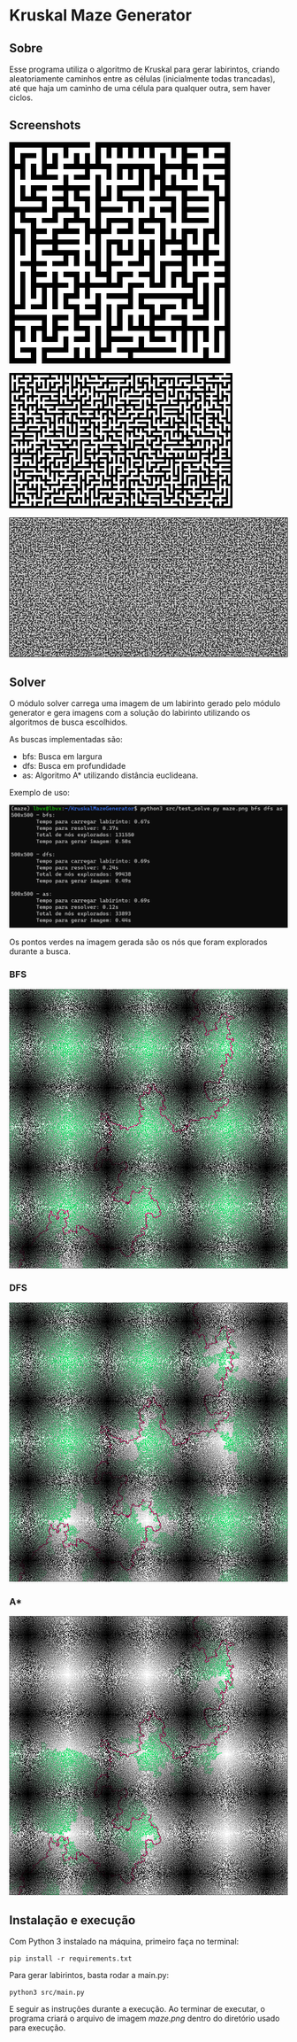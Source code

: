 # Kruskal Maze Generator

## Sobre

Esse programa utiliza o algoritmo de Kruskal para gerar labirintos, criando aleatoriamente caminhos entre as células (inicialmente todas trancadas), até que haja um caminho de uma célula para qualquer outra, sem haver ciclos.

## Screenshots

![print1](img/20x20.png)

![print2](img/30x50.png)

![print3](img/100x200.png)

## Solver

O módulo solver carrega uma imagem de um labirinto gerado pelo módulo generator e gera imagens com a solução do labirinto utilizando os algoritmos de busca escolhidos.

As buscas implementadas são:

- bfs: Busca em largura
- dfs: Busca em profundidade
- as: Algoritmo A* utilizando distância euclideana.

Exemplo de uso:

![terminal_solver](img/term.png)

Os pontos verdes na imagem gerada são os nós que foram explorados durante a busca.

### BFS

![bfs](img/solution_bfs.png)

### DFS

![dfs](img/solution_dfs.png)

### A*

![astar](img/solution_as.png)

## Instalação e execução

Com Python 3 instalado na máquina, primeiro faça no terminal:
```
pip install -r requirements.txt
```
Para gerar labirintos, basta rodar a main.py:
```
python3 src/main.py
```
E seguir as instruções durante a execução. Ao terminar de executar, o programa criará o arquivo de imagem *maze.png* dentro do diretório usado para execução.
